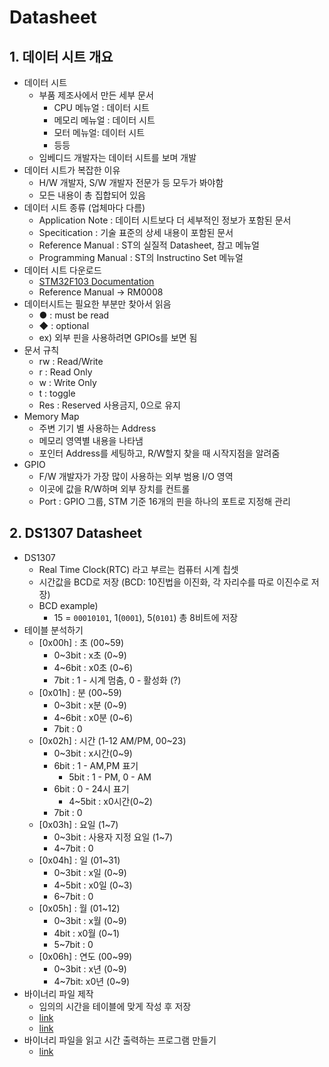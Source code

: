 # Datasheet
## 1. 데이터 시트 개요
* 데이터 시트
  * 부품 제조사에서 만든 세부 문서
    * CPU 메뉴얼 : 데이터 시트
    * 메모리 메뉴얼 : 데이터 시트
    * 모터 메뉴얼: 데이터 시트
    * 등등
  * 임베디드 개발자는 데이터 시트를 보며 개발
* 데이터 시트가 복잡한 이유
  * H/W 개발자, S/W 개발자 전문가 등 모두가 봐야함
  * 모든 내용이 총 집합되어 있음
* 데이터 시트 종류 (업체마다 다름)
  * Application Note : 데이터 시트보다 더 세부적인 정보가 포함된 문서
  * Specitication : 기술 표준의 상세 내용이 포함된 문서
  * Reference Manual : ST의 실질적 Datasheet, 참고 메뉴얼
  * Programming Manual : ST의 Instructino Set 메뉴얼
* 데이터 시트 다운로드
  * [STM32F103 Documentation](https://www.st.com/en/microcontrollers-microprocessors/stm32f1-series.html#documentation)
  * Reference Manual -> RM0008
* 데이터시트는 필요한 부분만 찾아서 읽음
  * ● : must be read
  * ◆ : optional
  * ex) 외부 핀을 사용하려면 GPIOs를 보면 됨
* 문서 규칙
  * rw : Read/Write
  * r : Read Only
  * w : Write Only
  * t : toggle
  * Res : Reserved 사용금지, 0으로 유지
* Memory Map
  * 주변 기기 별 사용하는 Address
  * 메모리 영역별 내용을 나타냄
  * 포인터 Address를 세팅하고, R/W할지 찾을 때 시작지점을 알려줌
* GPIO
  * F/W 개발자가 가장 많이 사용하는 외부 범용 I/O 영역
  * 이곳에 값을 R/W하며 외부 장치를 컨트롤
  * Port : GPIO 그룹, STM 기준 16개의 핀을 하나의 포트로 지정해 관리

## 2. DS1307 Datasheet
* DS1307
  * Real Time Clock(RTC) 라고 부르는 컴퓨터 시계 칩셋
  * 시간값을 BCD로 저장 (BCD: 10진법을 이진화, 각 자리수를 따로 이진수로 저장)
  * BCD example)
    * 15 = `00010101`,  1(`0001`), 5(`0101`) 총 8비트에 저장
* 테이블 분석하기
  * [0x00h] : 초 (00~59)
    * 0~3bit : x초 (0~9)
    * 4~6bit : x0초 (0~6)
    * 7bit : 1 - 시계 멈춤, 0 - 활성화 (?)
  * [0x01h] : 분 (00~59)
    * 0~3bit : x분 (0~9)
    * 4~6bit : x0분 (0~6)
    * 7bit : 0
  * [0x02h] : 시간 (1-12 AM/PM, 00~23)
    * 0~3bit : x시간(0~9)
    * 6bit : 1 - AM,PM 표기
      * 5bit : 1 - PM, 0 - AM
    * 6bit : 0 - 24시 표기
      * 4~5bit : x0시간(0~2)
    * 7bit : 0
  * [0x03h] : 요일 (1~7)
    * 0~3bit : 사용자 지정 요일 (1~7) 
    * 4~7bit : 0
  * [0x04h] : 일 (01~31)
    * 0~3bit : x일 (0~9)
    * 4~5bit : x0일 (0~3)
    * 6~7bit : 0
  * [0x05h] : 월 (01~12)
    * 0~3bit : x월 (0~9)
    * 4bit : x0월 (0~1)
    * 5~7bit : 0
  * [0x06h] : 연도 (00~99)
    * 0~3bit : x년 (0~9)
    * 4~7bit: x0년 (0~9)
* 바이너리 파일 제작 
  * 임의의 시간을 테이블에 맞게 작성 후 저장
  * [link]()
  * [link]()
* 바이너리 파일을 읽고 시간 출력하는 프로그램 만들기
  * [link]()